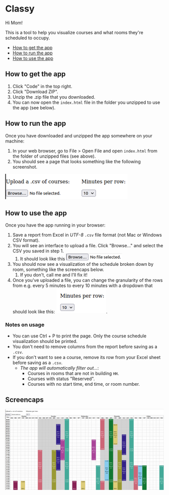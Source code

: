 # Classy

Hi Mom!

This is a tool to help you visualize courses and what rooms they're scheduled to occupy.

- [How to get the app](#how-to-get-the-app)
- [How to run the app](#how-to-run-the-app)
- [How to use the app](#how-to-use-the-app)

## How to get the app

1. Click "Code" in the top right.
1. Click "Download ZIP".
1. Unzip the .zip file that you downloaded.
1. You can now open the `index.html` file in the folder you unzipped to use the app (see below).

## How to run the app

Once you have downloaded and unzipped the app somewhere on your machine:

1. In your web browser, go to File > Open File and open `index.html` from the folder of unzipped files (see above).
1. You should see a page that looks something like the following screenshot.

![app-initial-ui](./screencaps/app-initial-ui.png)

## How to use the app

Once you have the app running in your browser:

1. Save a report from Excel in *UTF-8* `.csv` file format (not Mac or Windows CSV format).
1. You will see an interface to upload a file. Click "Browse..." and select the CSV you saved in step 1.
    1. It should look like this ![filebrowse-interface-screenshot](./screencaps/browse-interface.png)
1. You should now see a visualization of the schedule broken down by room, something like the screencaps below.
    1. If you don't, call me and I'll fix it!
1. Once you've uploaded a file, you can change the granularity of the rows from e.g. every 5 minutes to every 10 minutes with a dropdown that should look like this: ![mins-per-row-select](./screencaps/mins-per-row-select.png).

### Notes on usage

- You can use Ctrl + P to print the page. Only the course schedule visualization should be printed.
- You don't need to remove columns from the report before saving as a `.csv`.
- If you don't want to see a course, remove its row from your Excel sheet before saving as a `.csv`.
    - *The app will automatically filter out...*:
        - Courses in rooms that are not in building `HH`.
        - Courses with status "Reserved".
        - Courses with no start time, end time, or room number.

## Screencaps

![schedule-visual-result](./screencaps/result.png)

